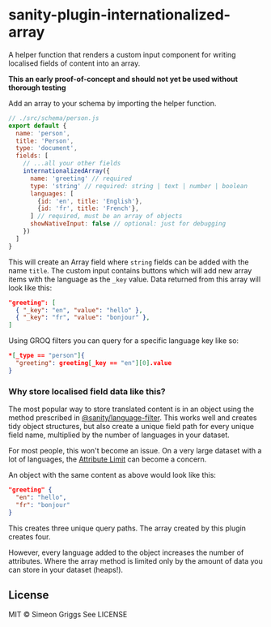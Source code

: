 # sanity-plugin-internationalized-array

A helper function that renders a custom input component for writing localised fields of content into an array.

**This an early proof-of-concept and should not yet be used without thorough testing**

Add an array to your schema by importing the helper function.

```js
// ./src/schema/person.js
export default {
  name: 'person',
  title: 'Person',
  type: 'document',
  fields: [
    // ...all your other fields
    internationalizedArray({
      name: 'greeting' // required
      type: 'string' // required: string | text | number | boolean
      languages: [
        {id: 'en', title: 'English'},
        {id: 'fr', title: 'French'},
      ] // required, must be an array of objects
      showNativeInput: false // optional: just for debugging
    })
  ]
}
```

This will create an Array field where `string` fields can be added with the name `title`. The custom input contains buttons which will add new array items with the language as the `_key` value. Data returned from this array will look like this:

```json
"greeting": [
  { "_key": "en", "value": "hello" },
  { "_key": "fr", "value": "bonjour" },
]
```

Using GROQ filters you can query for a specific language key like so:

```json
*[_type == "person"]{
  "greeting": greeting[_key == "en"][0].value
}
```

### Why store localised field data like this?

The most popular way to store translated content is in an object using the method prescribed in [@sanity/language-filter](https://www.npmjs.com/package/@sanity/language-filter). This works well and creates tidy object structures, but also create a unique field path for every unique field name, multiplied by the number of languages in your dataset.

For most people, this won't become an issue. On a very large dataset with a lot of languages, the [Attribute Limit](https://www.sanity.io/docs/attribute-limit) can become a concern.

An object with the same content as above would look like this:

```json
"greeting" {
  "en": "hello",
  "fr": "bonjour"
}
```

This creates three unique query paths. The array created by this plugin creates four.

However, every language added to the object increases the number of attributes. Where the array method is limited only by the amount of data you can store in your dataset (heaps!).

## License

MIT © Simeon Griggs
See LICENSE
